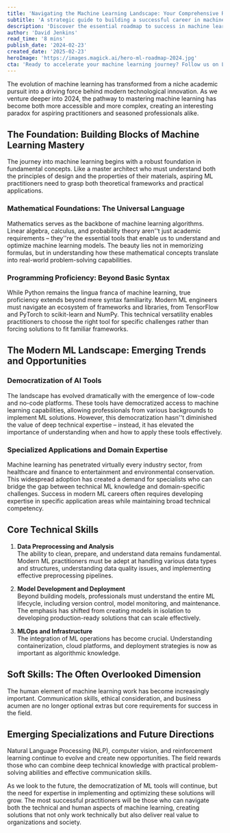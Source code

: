```yaml
---
title: 'Navigating the Machine Learning Landscape: Your Comprehensive Roadmap to Success'
subtitle: 'A strategic guide to building a successful career in machine learning'
description: 'Discover the essential roadmap to success in machine learning, from foundational skills to emerging specializations. Learn how to navigate the evolving landscape of AI and build a rewarding career in this dynamic field.'
author: 'David Jenkins'
read_time: '8 mins'
publish_date: '2024-02-23'
created_date: '2025-02-23'
heroImage: 'https://images.magick.ai/hero-ml-roadmap-2024.jpg'
cta: 'Ready to accelerate your machine learning journey? Follow us on LinkedIn for daily insights, industry updates, and exclusive resources that will help you stay ahead in the rapidly evolving world of AI and machine learning.'
---
```


The evolution of machine learning has transformed from a niche academic pursuit into a driving force behind modern technological innovation. As we venture deeper into 2024, the pathway to mastering machine learning has become both more accessible and more complex, creating an interesting paradox for aspiring practitioners and seasoned professionals alike.

## The Foundation: Building Blocks of Machine Learning Mastery

The journey into machine learning begins with a robust foundation in fundamental concepts. Like a master architect who must understand both the principles of design and the properties of their materials, aspiring ML practitioners need to grasp both theoretical frameworks and practical applications.

### Mathematical Foundations: The Universal Language

Mathematics serves as the backbone of machine learning algorithms. Linear algebra, calculus, and probability theory aren''t just academic requirements – they''re the essential tools that enable us to understand and optimize machine learning models. The beauty lies not in memorizing formulas, but in understanding how these mathematical concepts translate into real-world problem-solving capabilities.

### Programming Proficiency: Beyond Basic Syntax

While Python remains the lingua franca of machine learning, true proficiency extends beyond mere syntax familiarity. Modern ML engineers must navigate an ecosystem of frameworks and libraries, from TensorFlow and PyTorch to scikit-learn and NumPy. This technical versatility enables practitioners to choose the right tool for specific challenges rather than forcing solutions to fit familiar frameworks.

## The Modern ML Landscape: Emerging Trends and Opportunities

### Democratization of AI Tools

The landscape has evolved dramatically with the emergence of low-code and no-code platforms. These tools have democratized access to machine learning capabilities, allowing professionals from various backgrounds to implement ML solutions. However, this democratization hasn''t diminished the value of deep technical expertise – instead, it has elevated the importance of understanding when and how to apply these tools effectively.

### Specialized Applications and Domain Expertise

Machine learning has penetrated virtually every industry sector, from healthcare and finance to entertainment and environmental conservation. This widespread adoption has created a demand for specialists who can bridge the gap between technical ML knowledge and domain-specific challenges. Success in modern ML careers often requires developing expertise in specific application areas while maintaining broad technical competency.

## Core Technical Skills

1. **Data Preprocessing and Analysis**  
   The ability to clean, prepare, and understand data remains fundamental. Modern ML practitioners must be adept at handling various data types and structures, understanding data quality issues, and implementing effective preprocessing pipelines.

2. **Model Development and Deployment**  
   Beyond building models, professionals must understand the entire ML lifecycle, including version control, model monitoring, and maintenance. The emphasis has shifted from creating models in isolation to developing production-ready solutions that can scale effectively.

3. **MLOps and Infrastructure**  
   The integration of ML operations has become crucial. Understanding containerization, cloud platforms, and deployment strategies is now as important as algorithmic knowledge.

## Soft Skills: The Often Overlooked Dimension

The human element of machine learning work has become increasingly important. Communication skills, ethical consideration, and business acumen are no longer optional extras but core requirements for success in the field.

## Emerging Specializations and Future Directions

Natural Language Processing (NLP), computer vision, and reinforcement learning continue to evolve and create new opportunities. The field rewards those who can combine deep technical knowledge with practical problem-solving abilities and effective communication skills.

As we look to the future, the democratization of ML tools will continue, but the need for expertise in implementing and optimizing these solutions will grow. The most successful practitioners will be those who can navigate both the technical and human aspects of machine learning, creating solutions that not only work technically but also deliver real value to organizations and society.